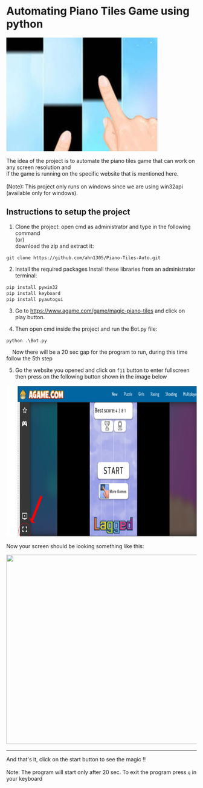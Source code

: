 # Automating Piano Tiles Game using python

<img src = "Images/main.jpg" height= "300" />


The idea of the project is to automate the piano tiles game that can work on any screen resolution and <br />
if the game is running on the specific website that is mentioned here.
<br /><br />
(Note): This project only runs on windows since we are using win32api (available only for windows).

## Instructions to setup the project

1. Clone the project:
open cmd as administrator and type in the following command <br /> 
(or) <br />
download the zip and extract it:

```
git clone https://github.com/ahn1305/Piano-Tiles-Auto.git
```
2. Install the required packages
Install these libraries from an administrator terminal:
```
pip install pywin32
pip install keyboard
pip install pyautogui
```
3. Go to https://www.agame.com/game/magic-piano-tiles and click on play button.

4. Then open cmd inside the project and run the Bot.py file:
```
python .\Bot.py
```
&nbsp;&nbsp;&nbsp;&nbsp;Now there will be a 20 sec gap for the program to run, during this time follow the 5th step

5. Go the website you opened and click on ``` f11 ``` button to enter fullscreen <br />
then press on the following button shown in the image below

<img src = "Images/fullscrnbtn.png" height= "400" width="600" /> <br />

Now your screen should be looking something like this:

<img src = "Images/fs.jpg" height= "500" width="700" /> <br />

<hr />

And that's it, click on the start button to see the magic !!
<br /><br />
Note: The program will start only after 20 sec.
To exit the program press ``` q ``` in your keyboard